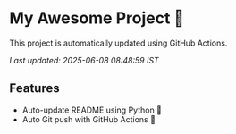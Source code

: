 # My Awesome Project 🚀

This project is automatically updated using GitHub Actions.

_Last updated: 2025-06-08 08:48:59 IST_

## Features
- Auto-update README using Python 🐍
- Auto Git push with GitHub Actions 🤖
